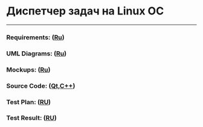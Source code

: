 # Диспетчер задач на Linux ОС
---
### Requirements: ([Ru](https://github.com/v4rgon/course-project-tritpo/blob/master/Documentation/Requirements/%D0%A2%D1%80%D0%B5%D0%B1%D0%BE%D0%B2%D0%B0%D0%BD%D0%B8%D1%8F_%D0%BA_%D0%BF%D1%80%D0%BE%D0%B5%D0%BA%D1%82%D1%83.md))

### UML Diagrams: ([Ru](https://github.com/v4rgon/course-project-tritpo/blob/master/Documentation/Diagrams/UML_Diagrams.md))

### Mockups: ([Ru](https://github.com/v4rgon/course-project-tritpo/blob/master/Documentation/Mockups/Mockups.md))

### Source Code: ([Qt,C++](https://github.com/v4rgon/course-project-tritpo/tree/master/SystemMonitor))

### Test Plan: ([RU](https://github.com/v4rgon/course-project-tritpo/blob/master/Testing/Testing_plan.md))

### Test Result: ([RU](https://github.com/v4rgon/course-project-tritpo/blob/master/Testing/Test_Result.md))
